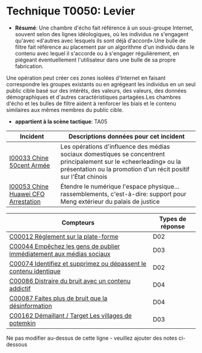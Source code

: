 # Technique T0050: Levier

* **Résumé**: Une chambre d'écho fait référence à un sous-groupe Internet, souvent selon des lignes idéologiques, où les individus ne s'engagent qu'avec «d'autres avec lesquels ils sont déjà d'accord».Une bulle de filtre fait référence au placement par un algorithme d'un individu dans le contenu avec lequel il s'accorde ou à s'engager régulièrement, en piégeant éventuellement l'utilisateur dans une bulle de sa propre fabrication.

Une opération peut créer ces zones isolées d'Internet en faisant correspondre les groupes existants ou en agrégeant les individus en un seul public cible basé sur des intérêts, des valeurs, des valeurs, des données démographiques et d'autres caractéristiques partagées.Les chambres d'écho et les bulles de filtre aident à renforcer les biais et le contenu similaires aux mêmes membres du public cible.

* **appartient à la scène tactique**: TA05


|Incident |Descriptions données pour cet incident |
|-------- |-------------------- |
|[I00033 Chine 50cent Armée](../generated_pages/incidents/I00033.md) |Les opérations d'influence des médias sociaux domestiques se concentrent principalement sur le «cheerleading» ou la présentation ou la promotion d'un récit positif sur l'État chinois |
|[I00053 Chine Huawei CFO Arrestation](../generated_pages/incidents/I00053.md) |Étendre le numérique l'espace physique… rassemblements, c'est-à-dire: support pour Meng extérieur du palais de justice |



|Compteurs |Types de réponse |
|-------- |-------------- |
|[C00012 Règlement sur la plate-forme](../generated_pages/counters/C00012.md) |D02 |
|[C00044 Empêchez les gens de publier immédiatement aux médias sociaux](../generated_pages/counters/C00044.md) |D03 |
|[C00074 Identifiez et supprimez ou dépassent le contenu identique](../generated_pages/counters/C00074.md) |D02 |
|[C00086 Distraire du bruit avec un contenu addictif](../generated_pages/counters/C00086.md) |D04 |
|[C00087 Faites plus de bruit que la désinformation](../generated_pages/counters/C00087.md) |D04 ||[C00128 Créer un frottement en marquant le contenu avec un ridicule ou d'autres "décélérants"](../generated_pages/counters/C00128.md) |D03 |
|[C00162 Démaillant / Target Les villages de potemkin](../generated_pages/counters/C00162.md) |D03 |


Ne pas modifier au-dessus de cette ligne - veuillez ajouter des notes ci-dessous